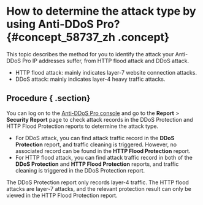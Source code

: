 # How to determine the attack type by using Anti-DDoS Pro? {#concept_58737_zh .concept}

This topic describes the method for you to identify the attack your Anti-DDoS Pro IP addresses suffer, from HTTP flood attack and DDoS attack.

-   HTTP flood attack: mainly indicates layer-7 website connection attacks.
-   DDoS attack: mainly indicates layer-4 heavy traffic attacks.

## Procedure { .section}

You can log on to the [Anti-DDoS Pro console](https://partners-intl.console.aliyun.com/#/ddospro) and go to the **Report** \> **Security Report** page to check attack records in the DDoS Protection and HTTP Flood Protection reports to determine the attack type.

-   For DDoS attack, you can find attack traffic record in the **DDoS Protection** report, and traffic cleaning is triggered. However, no associated record can be found in the **HTTP Flood Protection** report.
-   For HTTP flood attack, you can find attack traffic record in both of the **DDoS Protection** and **HTTP Flood Protection** reports, and traffic cleaning is triggered in the DDoS Protection report.

The DDoS Protection report only records layer-4 traffic. The HTTP flood attacks are layer-7 attacks, and the relevant protection result can only be viewed in the HTTP Flood Protection report.

